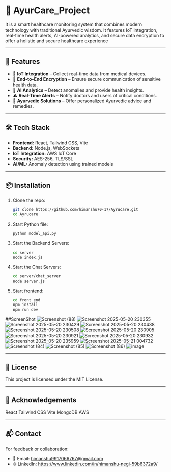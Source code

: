 # 🌿 AyurCare_Project
It is a smart healthcare monitoring system that combines modern technology with traditional Ayurvedic wisdom. It features IoT integration, real-time health alerts, AI-powered analytics, and secure data encryption to offer a holistic and secure healthcare experience


---

## 🚀 Features

- 📡 **IoT Integration** – Collect real-time data from medical devices.
- 🔐 **End-to-End Encryption** – Ensure secure communication of sensitive health data.
- 🤖 **AI Analytics** – Detect anomalies and provide health insights.
- ⚠️ **Real-Time Alerts** – Notify doctors and users of critical conditions.
- 🌿 **Ayurvedic Solutions** – Offer personalized Ayurvedic advice and remedies.

---

## 🛠️ Tech Stack

- **Frontend:** React, Tailwind CSS, Vite
- **Backend:** Node.js, WebSockets
- **IoT Integration:** AWS IoT Core 
- **Security:** AES-256, TLS/SSL
- **AI/ML:** Anomaly detection using trained models

---

## 📦 Installation

1. Clone the repo:
   ```bash
   git clone https://github.com/himanshu70-17/Ayrucare.git
   cd Ayrucare

2. Start Python file:
    ```bash
   python model_api.py
    
3. Start the Backend Servers:
    ```bash
   cd server
   node index.js

4. Start the Chat Servers:
    ```bash
   cd server/chat_server
   node server.js

5. Start frontend:
    ```bash    
   cd front_end
   npm install
   npm run dev


##ScreenShot
![Screenshot (88)](https://github.com/user-attachments/assets/50685045-d567-4868-8933-220c6030f9bb)
![Screenshot 2025-05-20 230355](https://github.com/user-attachments/assets/cb8794e1-931c-4a4d-82a2-7e8be9252567)
![Screenshot 2025-05-20 230429](https://github.com/user-attachments/assets/0a6deb50-96f7-4c0f-876d-7bf684560608)
![Screenshot 2025-05-20 230438](https://github.com/user-attachments/assets/4571e1bc-8ebb-437d-a96b-582bdb7fa758)
![Screenshot 2025-05-20 230508](https://github.com/user-attachments/assets/da8aa3a0-e79a-4bc7-b49e-ad40baa49841)
![Screenshot 2025-05-20 230905](https://github.com/user-attachments/assets/76e8ccef-0e07-4a2c-be48-1992980659d8)
![Screenshot 2025-05-20 230921](https://github.com/user-attachments/assets/5f5e3249-c80e-4a98-b971-5c29d2276c64)
![Screenshot 2025-05-20 230932](https://github.com/user-attachments/assets/1e825988-0ed1-4a82-982c-4574538ec49e)
![Screenshot 2025-05-20 235959](https://github.com/user-attachments/assets/e28cf2a4-6527-409c-b401-e231d040f221)
![Screenshot 2025-05-21 004732](https://github.com/user-attachments/assets/291d2f55-a902-4367-9491-aa42c2abf43e)
![Screenshot (84)](https://github.com/user-attachments/assets/b1c1cd8c-fdd7-4164-bc02-ccde4b6fd563)
![Screenshot (85)](https://github.com/user-attachments/assets/ddcc44f5-3b81-42e8-a2a4-2bde98b7ad33)
![Screenshot (86)](https://github.com/user-attachments/assets/1128466e-d0cb-4c18-b49b-9b9939cfabfd)
![image](https://github.com/user-attachments/assets/42208d06-2c58-402e-b9be-849bf9a6b487)



---


## 📄 License
This project is licensed under the MIT License.


---


## 🙌 Acknowledgements
React
Tailwind CSS
Vite
MongoDB
AWS


---



## 📬 Contact
For feedback or collaboration:
- 📧 Email: himanshu9917066767@gmail.com
- 🌐 LinkedIn: https://www.linkedin.com/in/himanshu-negi-59b6372a9/

